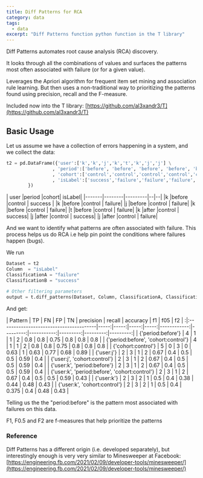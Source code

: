 ```yaml
---
title: Diff Patterns for RCA
category: data
tags:
  - data
excerpt: "Diff Patterns function python function in the T library"
---
```


Diff Patterns automates root cause analysis (RCA) discovery.

It looks through all the combinations of values and surfaces the patterns most often associated with failure (or for a given value).

Leverages the Apriori algorithm for frequent item set mining and association rule learning. But then uses a non-traditional way to prioritizing the patterns found using precision, recall and the F-measure.

Included now into the T library: [https://github.com/al3xandr3/T](https://github.com/al3xandr3/T)


## Basic Usage

Let us assume we have a collection of errors happening in a system, and we collect the data: 

```python
t2 = pd.DataFrame({'user':['k','k','j','k','t','k','j','j'] \
                 , 'period':['before', 'before', 'before', 'before', 'before', 'after','after','after'] \
                 , 'cohort':['control','control','control','control','control','control','control','control'] \
                 , 'isLabel':['success','failure','failure','failure','failure','success','success','failure']         
        })
```


|	user	|period	|cohort|	isLabel|
|-------|--------|---------|--|--|
|k	|before	|control |	success |
|k	|before	|control |	failure|
|j	|before	|control |	failure|
|k	|before	|control	| failure|
|t	|before	|control	| failure|
|k	|after	|control	| success|
|j	|after	|control	| success|
|j	|after	|control	| failure|


And we want to identify what patterns are often associated with failure. This process helps us do RCA i.e help pin point the conditions where failures happen (bugs).

We run 

```python
Dataset = t2
Column  = "isLabel"
ClassificationA = "failure"
ClassificationB = "success"

# Other filtering parameters
output = t.diff_patterns(Dataset, Column, ClassificationA, ClassificationB)
```

And get: 

| Pattern                                              |   TP |   FN |   FP |   TN |   precision |   recall |   accuracy |       f1 |      f05 |       f2 |
:|:---------------------------------------|-----:|-----:|-----:|-----:|------------:|---------:|-----------:|---------:|---------:|---------:|
| {'period:before'}                             |    4 |    1 |    1 |    2 |    0.8      |      0.8 |      0.75  | 0.8      | 0.8      | 0.8      |
| {'period:before', 'cohort:control'}           |    4 |    1 |    1 |    2 |    0.8      |      0.8 |      0.75  | 0.8      | 0.8      | 0.8      |
| {'cohort:control'}                            |    5 |    0 |    3 |    0 |    0.63    |      1   |      0.63 | 0.77 | 0.68 | 0.89 |
| {'user:j'}                                    |    2 |    3 |    1 |    2 |    0.67 |      0.4 |      0.5   | 0.5      | 0.59 | 0.4 |
| {'user:j', 'cohort:control'}                  |    2 |    3 |    1 |    2 |    0.67 |      0.4 |      0.5   | 0.5      | 0.59 | 0.4 |
| {'user:k', 'period:before'}                   |    2 |    3 |    1 |    2 |    0.67 |      0.4 |      0.5   | 0.5      | 0.59 | 0.4 |
| {'user:k', 'period:before', 'cohort:control'} |    2 |    3 |    1 |    2 |    0.67 |      0.4 |      0.5   | 0.5      | 0.59 | 0.43 |
| {'user:k'}                                    |    2 |    3 |    2 |    1 |    0.5      |      0.4 |      0.38 | 0.44 | 0.48  | 0.43 |
| {'user:k', 'cohort:control'}                  |    2 |    3 |    2 |    1 |    0.5      |      0.4 |      0.375 | 0.4 | 0.48  | 0.43 |


Telling us the the "period:before" is the pattern most associated with failures on this data.

F1, F0.5 and F2 are f-measures that help prioritize the patterns

### Reference

Diff Patterns has a different origin (i.e. developed separately), but interestingly enough is very very similar to Minesweeper at Facebook: [https://engineering.fb.com/2021/02/09/developer-tools/minesweeper/](https://engineering.fb.com/2021/02/09/developer-tools/minesweeper/)

<br>
<br>
